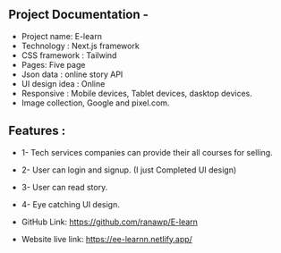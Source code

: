 
## Project Documentation - 
* Project name: E-learn
* Technology : Next.js framework 
* CSS framework : Tailwind 
* Pages:  Five page 
* Json data : online story API 
* UI design idea : Online  
* Responsive : Mobile devices, Tablet devices, dasktop devices. 
* Image collection, Google and pixel.com. 

## Features : 
* 1- Tech services companies can provide their all courses for selling. 
* 2- User can login and signup. (I just Completed UI design) 
* 3-  User can read story. 
* 4- Eye catching UI design. 


* GitHub Link: https://github.com/ranawp/E-learn 
* Website live link: https://ee-learnn.netlify.app/ 
